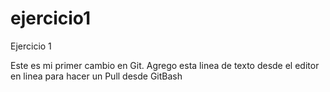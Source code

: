 # ejercicio1
Ejercicio 1

Este es mi primer cambio en Git.
Agrego esta linea de texto desde el editor en linea para hacer un Pull desde GitBash

